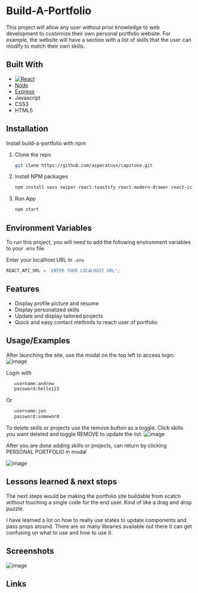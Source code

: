 
# Build-A-Portfolio

This project will allow any user without prior knowledge to web development to customize their own personal portfolio website. For example, the website will have a section with a list of skills that the user can modify to match their own skills.


## Built With

* [![React][React.js]][React-url]
* [Node]
* [Express]
* Javascript
* CSS3
* HTML5
## Installation

Install build-a-portfolio with npm

1. Clone the repo
   ```sh
   git clone https://github.com/asperatusx/capstone.git
   ```
2. Install NPM packages
   ```sh
   npm install sass swiper react-toastify react-modern-drawer react-icons emailjs-com axios
   ```
3. Run App
   ```sh
   npm start
   ```

## Environment Variables

To run this project, you will need to add the following environment variables to your .env file


 Enter your localhost URL in `.env`
   ```js
   REACT_API_URL = 'ENTER YOUR LOCALHOST URL';
   ``` 


## Features

- Display profile picture and resume
- Display personalized skills
- Update and display tailored projects
- Quick and easy contact methods to reach user of portfolio


## Usage/Examples

After launching the site, use the modal on the top left to access login.
![image](https://user-images.githubusercontent.com/112670330/219265071-f22aab17-f892-45e4-ad35-e7da1e1827c7.png)

Login with 
```sh
   username:andrew
   password:hello123
   ```
Or
```sh
   username:jon
   password:someword
   ```

To delete skills or projects use the remove button as a toggle. Click skills you want deleted and toggle REMOVE to update the list.
![image](https://user-images.githubusercontent.com/112670330/219265971-9d7b5e4a-1974-4d3a-a092-666e313ec022.png)

After you are done adding skills or projects, can return by clicking PERSONAL PORTFOLIO in modal

![image](https://user-images.githubusercontent.com/112670330/219266277-1112d81f-e855-45d6-acff-e992fb73824c.png)
## Lessons learned & next steps

The next steps would be making the portfolio site buildable from scatch without touching a single code for the end user. Kind of like a drag and drop puzzle. 

I have learned a lot on how to really use states to update components and pass props around. There are so many libraries available out there it can get confusing on what to use and how to use it. 
## Screenshots


![image](https://user-images.githubusercontent.com/112670330/219266993-a81e0b77-d240-46d8-a7ec-a9858cd25808.png)

## Links

[React.js]: https://img.shields.io/badge/React-20232A?style=for-the-badge&logo=react&logoColor=61DAFB
[React-url]: https://reactjs.org/
[Node]: https://nodejs.org/en/
[Express]: https://expressjs.com/

